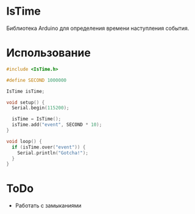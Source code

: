 # IsTime

Библиотека Arduino для определения времени наступления события.

# Использование

```c++
#include <IsTime.h>

#define SECOND 1000000

IsTime isTime;

void setup() {
  Serial.begin(115200);

  isTime = IsTime();
  isTime.add("event", SECOND * 10);
}

void loop() {
  if (isTime.over("event")) {
    Serial.println("Gotcha!");
  }
}
```

# ToDo
- Работать с замыканиями
